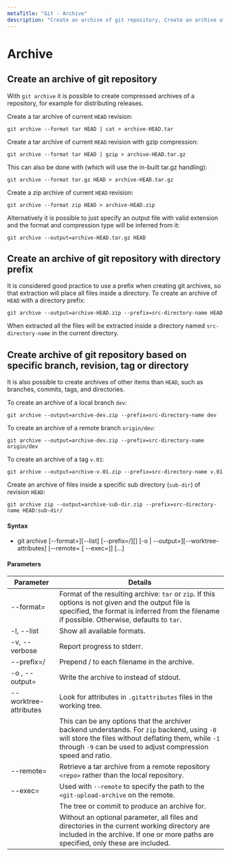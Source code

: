 ```yaml
---
metaTitle: "Git - Archive"
description: "Create an archive of git repository, Create an archive of git repository with directory prefix, Create archive of git repository based on specific branch, revision, tag or directory"
---
```


# Archive

## Create an archive of git repository

With `git archive` it is possible to create compressed archives of a repository, for example for distributing releases.

Create a tar archive of current `HEAD` revision:

```git
git archive --format tar HEAD | cat > archive-HEAD.tar

```

Create a tar archive of current `HEAD` revision with gzip compression:

```git
git archive --format tar HEAD | gzip > archive-HEAD.tar.gz

```

This can also be done with (which will use the in-built tar.gz handling):

```git
git archive --format tar.gz HEAD > archive-HEAD.tar.gz

```

Create a zip archive of current `HEAD` revision:

```git
git archive --format zip HEAD > archive-HEAD.zip

```

Alternatively it is possible to just specify an output file with valid extension and the format and compression type will be inferred from it:

```git
git archive --output=archive-HEAD.tar.gz HEAD

```

## Create an archive of git repository with directory prefix

It is considered good practice to use a prefix when creating git archives, so that extraction will place all files inside a directory. To create an archive of `HEAD` with a directory prefix:

```git
git archive --output=archive-HEAD.zip --prefix=src-directory-name HEAD

```

When extracted all the files will be extracted inside a directory named `src-directory-name` in the current directory.

## Create archive of git repository based on specific branch, revision, tag or directory

It is also possible to create archives of other items than `HEAD`, such as branches, commits, tags, and directories.

To create an archive of a local branch `dev`:

```git
git archive --output=archive-dev.zip --prefix=src-directory-name dev

```

To create an archive of a remote branch `origin/dev`:

```git
git archive --output=archive-dev.zip --prefix=src-directory-name origin/dev

```

To create an archive of a tag `v.01`:

```git
git archive --output=archive-v.01.zip --prefix=src-directory-name v.01

```

Create an archive of files inside a specific sub directory (`sub-dir`) of revision `HEAD`:

```git
git archive zip --output=archive-sub-dir.zip --prefix=src-directory-name HEAD:sub-dir/

```

#### Syntax

- git archive [--format=<fmt>][--list] [--prefix=<prefix>/][<extra>] [-o <file> | --output=<file>][--worktree-attributes] [--remote=<repo> [ --exec=<git-upload-archive>]] <tree-ish> [<path>...]

#### Parameters

| Parameter                   | Details                                                                                                                                                                                                              |
| --------------------------- | -------------------------------------------------------------------------------------------------------------------------------------------------------------------------------------------------------------------- |
| --format=<fmt>              | Format of the resulting archive: `tar` or `zip`. If this options is not given and the output file is specified, the format is inferred from the filename if possible. Otherwise, defaults to `tar`.                  |
| -l, --list                  | Show all available formats.                                                                                                                                                                                          |
| -v, --verbose               | Report progress to stderr.                                                                                                                                                                                           |
| --prefix=<prefix>/          | Prepend <prefix>/ to each filename in the archive.                                                                                                                                                                   |
| -o <file>, --output=<file>  | Write the archive to <file> instead of stdout.                                                                                                                                                                       |
| --worktree-attributes       | Look for attributes in `.gitattributes` files in the working tree.                                                                                                                                                   |
| <extra>                     | This can be any options that the archiver backend understands. For `zip` backend, using `-0` will store the files without deflating them, while `-1` through `-9` can be used to adjust compression speed and ratio. |
| --remote=<repo>             | Retrieve a tar archive from a remote repository `<repo>` rather than the local repository.                                                                                                                           |
| --exec=<git-upload-archive> | Used with `--remote` to specify the path to the `<git-upload-archive` on the remote.                                                                                                                                 |
| <tree-ish>                  | The tree or commit to produce an archive for.                                                                                                                                                                        |
| <path>                      | Without an optional parameter, all files and directories in the current working directory are included in the archive. If one or more paths are specified, only these are included.                                  |
